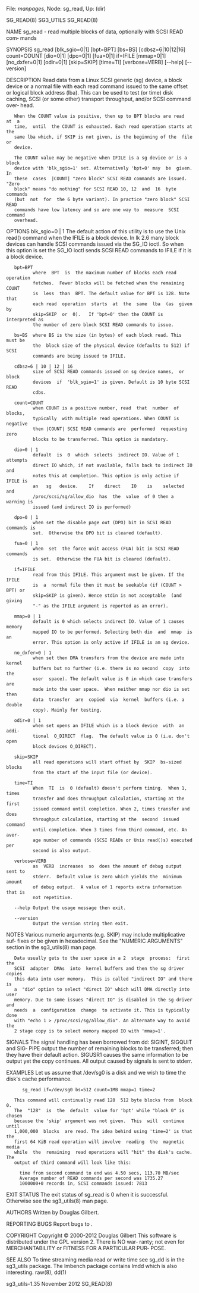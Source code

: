 File: *manpages*,  Node: sg_read,  Up: (dir)

SG_READ(8)                         SG3_UTILS                        SG_READ(8)



NAME
       sg_read  - read multiple blocks of data, optionally with SCSI READ com‐
       mands

SYNOPSIS
       sg_read [blk_sgio=0|1] [bpt=BPT] [bs=BS] [cdbsz=6|10|12|16] count=COUNT
       [dio=0|1]   [dpo=0|1]   [fua=0|1]  if=IFILE  [mmap=0|1]  [no_dxfer=0|1]
       [odir=0|1] [skip=SKIP] [time=TI] [verbose=VERB] [--help] [--version]

DESCRIPTION
       Read data from a Linux SCSI generic (sg) device, a block  device  or  a
       normal file with each read command issued to the same offset or logical
       block address (lba). This can be used to test (or time)  disk  caching,
       SCSI  (or  some  other) transport throughput, and/or SCSI command over‐
       head.

       When the COUNT value is positive, then up to BPT blocks are read  at  a
       time,  until  the COUNT is exhausted. Each read operation starts at the
       same lba which, if SKIP is not given, is the beginning of the  file  or
       device.

       The COUNT value may be negative when IFILE is a sg device or is a block
       device with 'blk_sgio=1' set. Alternatively 'bpt=0' may  be  given.  In
       these  cases  |COUNT| "zero block" SCSI READ commands are issued. "Zero
       block" means "do nothing" for SCSI READ 10, 12  and  16  byte  commands
       (but  not  for  the 6 byte variant). In practice "zero block" SCSI READ
       commands have low latency and so are one way to  measure  SCSI  command
       overhead.

OPTIONS
       blk_sgio=0 | 1
              The  default  action  of  this utility is to use the Unix read()
              command when the IFILE is a block device. In lk 2.6  many  block
              devices  can handle SCSI commands issued via the SG_IO ioctl. So
              when this option is set the SG_IO ioctl sends SCSI READ commands
              to IFILE if it is a block device.

       bpt=BPT
              where  BPT  is  the maximum number of blocks each read operation
              fetches.  Fewer blocks will be fetched when the remaining  COUNT
              is  less  than  BPT. The default value for BPT is 128. Note that
              each read  operation  starts  at  the  same  lba  (as  given  by
              skip=SKIP  or  0).   If 'bpt=0' then the COUNT is interpreted as
              the number of zero block SCSI READ commands to issue.

       bs=BS  where BS is the size (in bytes) of each block read. This must be
              the  block size of the physical device (defaults to 512) if SCSI
              commands are being issued to IFILE.

       cdbsz=6 | 10 | 12 | 16
              size of SCSI READ commands issued on sg device names,  or  block
              devices  if  'blk_sgio=1' is given. Default is 10 byte SCSI READ
              cdbs.

       count=COUNT
              when COUNT is a positive number, read  that  number  of  blocks,
              typically  with multiple read operations. When COUNT is negative
              then |COUNT| SCSI READ commands are  performed  requesting  zero
              blocks to be transferred. This option is mandatory.

       dio=0 | 1
              default  is  0  which  selects  indirect IO. Value of 1 attempts
              direct IO which, if not available, falls back to indirect IO and
              notes this at completion. This option is only active if IFILE is
              an   sg   device.    If    direct    IO    is    selected    and
              /proc/scsi/sg/allow_dio  has  the  value  of 0 then a warning is
              issued (and indirect IO is performed)

       dpo=0 | 1
              when set the disable page out (DPO) bit in SCSI READ commands is
              set.  Otherwise the DPO bit is cleared (default).

       fua=0 | 1
              when  set  the force unit access (FUA) bit in SCSI READ commands
              is set.  Otherwise the FUA bit is cleared (default).

       if=IFILE
              read from this IFILE. This argument must be given. If the  IFILE
              is  a  normal file then it must be seekable (if (COUNT > BPT) or
              skip=SKIP is given). Hence stdin is not acceptable  (and  giving
              "-" as the IFILE argument is reported as an error).

       mmap=0 | 1
              default is 0 which selects indirect IO. Value of 1 causes memory
              mapped IO to be performed. Selecting both dio  and  mmap  is  an
              error. This option is only active if IFILE is an sg device.

       no_dxfer=0 | 1
              when set then DMA transfers from the device are made into kernel
              buffers but no further (i.e. there is no second  copy  into  the
              user  space). The default value is 0 in which case transfers are
              made into the user space.  When neither mmap nor dio is set then
              data  transfer  are  copied  via  kernel  buffers (i.e. a double
              copy). Mainly for testing.

       odir=0 | 1
              when set opens an IFILE which is a block device  with  an  addi‐
              tional  O_DIRECT  flag.  The default value is 0 (i.e. don't open
              block devices O_DIRECT).

       skip=SKIP
              all read operations will start offset by  SKIP  bs-sized  blocks
              from the start of the input file (or device).

       time=TI
              When  TI  is  0 (default) doesn't perform timing.  When 1, times
              transfer and does throughput calculation, starting at the  first
              issued command until completion. When 2, times transfer and does
              throughput calculation, starting at the  second  issued  command
              until completion. When 3 times from third command, etc. An aver‐
              age number of commands (SCSI READs or Unix read()s) executed per
              second is also output.

       verbose=VERB
              as  VERB  increases  so  does the amount of debug output sent to
              stderr.  Default value is zero which yields the  minimum  amount
              of debug output.  A value of 1 reports extra information that is
              not repetitive.

       --help Output the usage message then exit.

       --version
              Output the version string then exit.

NOTES
       Various numeric arguments (e.g. SKIP) may include  multiplicative  suf‐
       fixes  or  be given in hexadecimal. See the "NUMERIC ARGUMENTS" section
       in the sg3_utils(8) man page.

       Data usually gets to the user space in a 2  stage  process:  first  the
       SCSI  adapter  DMAs  into  kernel buffers and then the sg driver copies
       this data into user memory.  This is called "indirect IO" and there  is
       a  "dio" option to select "direct IO" which will DMA directly into user
       memory. Due to some issues "direct IO" is disabled in the sg driver and
       needs  a  configuration  change  to activate it. This is typically done
       with "echo 1 > /proc/scsi/sg/allow_dio". An alternate way to avoid  the
       2 stage copy is to select memory mapped IO with 'mmap=1'.

SIGNALS
       The signal handling has been borrowed from dd: SIGINT, SIGQUIT and SIG‐
       PIPE output the number of remaining blocks to be transferred; then they
       have  their  default action.  SIGUSR1 causes the same information to be
       output yet the copy continues.  All output caused by signals is sent to
       stderr.

EXAMPLES
       Let  us  assume  that /dev/sg0 is a disk and we wish to time the disk's
       cache performance.

          sg_read if=/dev/sg0 bs=512 count=1MB mmap=1 time=2

       This command will continually read 128  512 byte blocks from  block  0.
       The  "128"  is  the  default  value for 'bpt' while "block 0" is chosen
       because the 'skip' argument was not given.  This  will  continue  until
       1,000,000  blocks  are read. The idea behind using 'time=2' is that the
       first 64 KiB read operation will involve  reading  the  magnetic  media
       while  the  remaining  read operations will "hit" the disk's cache. The
       output of third command will look like this:

         time from second command to end was 4.50 secs, 113.70 MB/sec
         Average number of READ commands per second was 1735.27
         1000000+0 records in, SCSI commands issued: 7813

EXIT STATUS
       The exit status of sg_read is 0 when it is  successful.  Otherwise  see
       the sg3_utils(8) man page.

AUTHORS
       Written by Douglas Gilbert.

REPORTING BUGS
       Report bugs to <dgilbert at interlog dot com>.

COPYRIGHT
       Copyright © 2000-2012 Douglas Gilbert
       This  software is distributed under the GPL version 2. There is NO war‐
       ranty; not even for MERCHANTABILITY or FITNESS FOR  A  PARTICULAR  PUR‐
       POSE.

SEE ALSO
       To  time  streaming  media  read  or  write  time  see  sg_dd is in the
       sg3_utils package. The lmbench package  contains  lmdd  which  is  also
       interesting.  raw(8), dd(1)



sg3_utils-1.35                   November 2012                      SG_READ(8)
